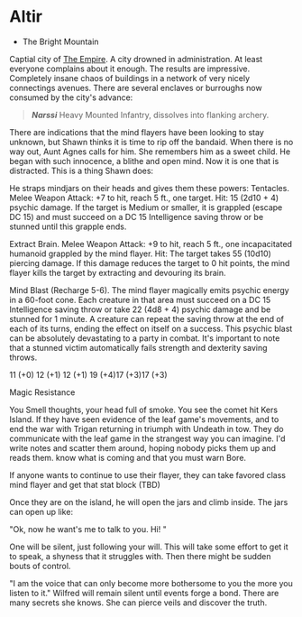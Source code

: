 # Altir
 * The Bright Mountain

Captial city of [The Empire](/f/the_empire.md). A city drowned in administration. At least everyone complains about it enough. The results are impressive. Completely insane chaos of buildings in a network of very nicely connectings avenues. There are several enclaves or burroughs now consumed by the city's advance:

> ***Narssi***
> Heavy Mounted Infantry, dissolves into flanking archery. 

There are indications that the mind flayers have been looking to stay unknown, but Shawn thinks it is time to rip off the bandaid. When there is no way out, Aunt Agnes calls for him. She remembers him as a sweet child. He began with such innocence, a blithe and open mind. Now it is one that is distracted. This is a thing Shawn does:

He straps mindjars on their heads and gives them these powers:
Tentacles. Melee Weapon Attack: +7 to hit, reach 5 ft., one target. Hit: 15 (2d10 + 4) psychic damage. If the target is Medium or smaller, it is grappled (escape DC 15) and must succeed on a DC 15 Intelligence saving throw or be stunned until this grapple ends.

Extract Brain. Melee Weapon Attack: +9 to hit, reach 5 ft., one incapacitated humanoid grappled by the mind flayer. Hit: The target takes 55 (10d10) piercing damage. If this damage reduces the target to 0 hit points, the mind flayer kills the target by extracting and devouring its brain.

Mind Blast (Recharge 5-6). The mind flayer magically emits psychic energy in a 60-foot cone. Each creature in that area must succeed on a DC 15 Intelligence saving throw or take 22 (4d8 + 4) psychic damage and be stunned for 1 minute. A creature can repeat the saving throw at the end of each of its turns, ending the effect on itself on a success. This psychic blast can be absolutely devastating to a party in combat. It's important to note that a stunned victim automatically fails strength and dexterity saving throws.

11 (+0) 12 (+1) 12 (+1) 19 (+4)17 (+3)17 (+3)

Magic Resistance

You Smell thoughts, your head full of smoke. You see the comet hit Kers Island. If they have seen evidence of the leaf game's movements, and to end the war with Trigan returning in triumph with Undeath in tow. They do communicate with the leaf game in the strangest way you can imagine. I'd write notes and scatter them around, hoping nobody picks them up and reads them. know what is coming and that you must warn Bore. 

If anyone wants to continue to use their flayer, they can take favored class mind flayer and get that stat block (TBD)

Once they are on the island, he will open the jars and climb inside. The jars can open up like:

"Ok, now he want's me to talk to you. Hi! "

One will be silent, just following your will. This will take some effort to get it to speak, a shyness that it struggles with. Then there might be sudden bouts of control. 

"I am the voice that can only become more bothersome to you the more you listen to it." Wilfred will remain silent until events forge a bond. There are many secrets she knows. She can pierce veils and discover the truth.